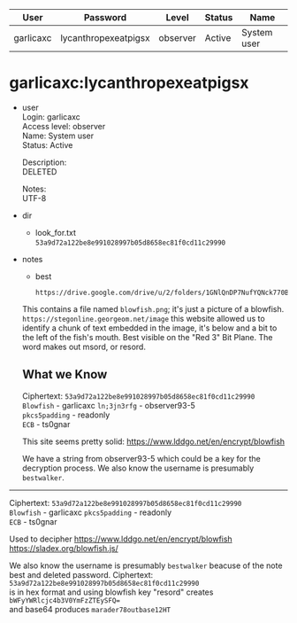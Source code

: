 | User         | Password                          | Level    | Status     | Name          |  
|--------------|-----------------------------------|----------|------------|---------------|    
| garlicaxc    | lycanthropexeatpigsx              | observer | Active     | System user   | 

# garlicaxc:lycanthropexeatpigsx

* user<br>
  Login: garlicaxc<br>
  Access level: observer<br>
  Name: System user<br>
  Status: Active<br>

  Description:<br>
  DELETED<br>

  Notes:<br>
  UTF-8<br>

* dir<br>
  * look_for.txt<br>
    `53a9d72a122be8e991028997b05d8658ec81f0cd11c29990`<br>
* notes
  * best<br>
      ```
      https://drive.google.com/drive/u/2/folders/1GNlQnDP7NufYQNck770BJ7phioGtTPb5
      ```
  This contains a file named `blowfish.png`; it's just a picture of a blowfish.<br>
  `https://stegonline.georgeom.net/image` this website allowed us to identify a chunk of text embedded in the image, it's below and a bit to the left of the fish's mouth. Best visible on the "Red 3" Bit Plane. The word makes out msord, or resord. 

  

  ## What we Know

  Ciphertext: `53a9d72a122be8e991028997b05d8658ec81f0cd11c29990`<br>
  `Blowfish`     - garlicaxc
  `ln;3jn3rfg`   - observer93-5<br>
  `pkcs5padding` - readonly<br>
  `ECB`          - ts0gnar<br>

  This site seems pretty solid: https://www.lddgo.net/en/encrypt/blowfish

  We have a string from observer93-5  which could be a key for the decryption process. We also know the username is presumably `bestwalker`.

---------

  Ciphertext: `53a9d72a122be8e991028997b05d8658ec81f0cd11c29990`<br>
  `Blowfish`     - garlicaxc
  `pkcs5padding` - readonly<br>
  `ECB`          - ts0gnar<br>

  Used to decipher
  https://www.lddgo.net/en/encrypt/blowfish
  https://sladex.org/blowfish.js/

  We also know the username is presumably `bestwalker` beacuse of the note best and deleted password.
  Ciphertext: `53a9d72a122be8e991028997b05d8658ec81f0cd11c29990`<br> is in hex format and using blowfish key "resord" creates `bWFyYWRlcjc4b3V0YmFzZTEySFQ=`<br> and base64 produces `marader78outbase12HT`<br>
  
  

